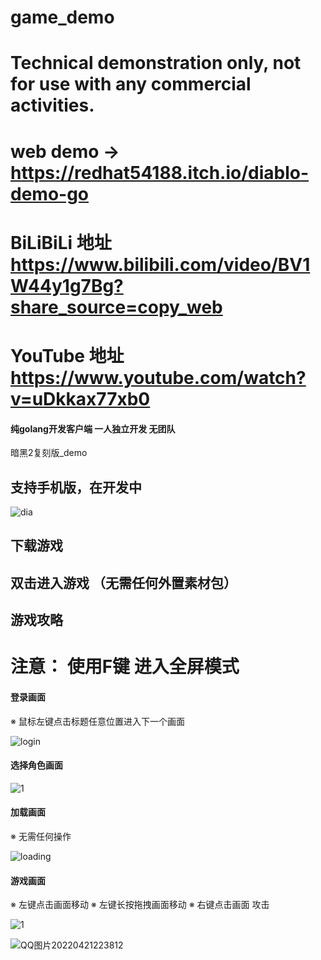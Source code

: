 # game_demo

# Technical demonstration only, not for use with any commercial activities.

# web demo -> https://redhat54188.itch.io/diablo-demo-go

# BiLiBiLi 地址 https://www.bilibili.com/video/BV1W44y1g7Bg?share_source=copy_web

# YouTube  地址 https://www.youtube.com/watch?v=uDkkax77xb0

#### 纯golang开发客户端 一人独立开发 无团队
暗黑2复刻版_demo
## 支持手机版，在开发中

![dia](https://user-images.githubusercontent.com/22612129/164470870-e3ab0537-977a-470a-9506-3bc43bae3eda.jpg)


## 下载游戏

## 双击进入游戏 （无需任何外置素材包）

## 游戏攻略

# 注意： 使用F键 进入全屏模式

#### 登录画面     
※ 鼠标左键点击标题任意位置进入下一个画面

![login](https://user-images.githubusercontent.com/22612129/162598939-3f4475ae-5911-4add-9965-a46270ed2540.png)

#### 选择角色画面 

![1](https://user-images.githubusercontent.com/22612129/163962707-11c8b22a-fc68-4210-84e0-2bac2187afeb.png)


#### 加载画面     
※ 无需任何操作

![loading](https://user-images.githubusercontent.com/22612129/162599020-5f1b9c8f-14e7-4974-a8da-f02702fbb143.png)

#### 游戏画面     
※ 左键点击画面移动
※ 左键长按拖拽画面移动
※ 右键点击画面 攻击

![1](https://user-images.githubusercontent.com/22612129/163896405-e20cd657-78f6-4f0c-800d-6307a78b5655.png)

![QQ图片20220421223812](https://user-images.githubusercontent.com/22612129/164470915-da98308b-9a14-48c4-bd79-c0cd1bd1c1a9.png)






